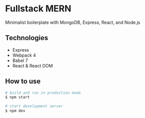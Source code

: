 # Fullstack MERN

Minimalist boilerplate with MongoDB, Express, React, and Node.js

## Technologies

- Express
- Webpack 4
- Babel 7
- React & React DOM

## How to use

```sh
# build and run in production mode
$ npm start

# start development server
$ npm dev
```
